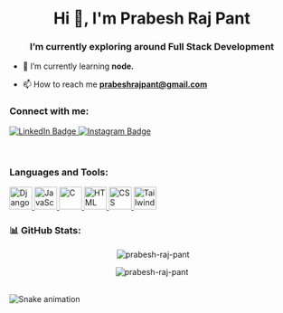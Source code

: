 <!-- <h1 align="center">Hey, I am Prabesh!</h1>
<!-- <h3 align="center">A tech enthusiast</h3> -->
<!-- <p align="center">
<img src="https://readme-typing-svg.herokuapp.com?vCenter=true&amp;lines=Stumbling+And+Learning+About+Web" alt="Intro" >
 -->
<h1 align="center">Hi 👋, I'm Prabesh Raj Pant</h1>
<h3 align="center">I’m currently exploring around Full Stack Development</h3>

- 🌱 I’m currently learning **node.**

- 📫 How to reach me **prabeshrajpant@gmail.com**

<h3 align="left">Connect with me:</h3>
<div id="badges" >
  <a href="https://www.linkedin.com/in/prabesh-raj-pant-450931232/">
    <img src="https://img.shields.io/badge/LinkedIn-blue?style=for-the-badge&logo=linkedin&logoColor=white" alt="LinkedIn Badge"/>
  </a>
  <a href="https://www.instagram.com/prabesh3852/">
    <img src="https://img.shields.io/badge/Instagram-%23E4405F.svg?style=for-the-badge&logo=Instagram&logoColor=white" alt="Instagram Badge"/>
  </a>
</div>

<p>&nbsp;</p>

<h3 align="left">Languages and Tools:</h3>
<p align="left">
<a href="https://www.djangoproject.com/" target="_blank">
    <img src="https://img.icons8.com/color/48/000000/django.png" alt="Django" width="40" height="40"/>
</a>
  <a href="https://developer.mozilla.org/en-US/docs/Web/JavaScript" target="_blank">
    <img src="https://img.icons8.com/color/48/000000/javascript.png" alt="JavaScript" width="40" height="40"/>
  </a>
  <a href="https://www.cprogramming.com/" target="_blank">
    <img src="https://img.icons8.com/color/48/000000/c-programming.png" alt="C" width="40" height="40"/>
  </a>
  <a href="https://developer.mozilla.org/en-US/docs/Web/HTML" target="_blank">
    <img src="https://img.icons8.com/color/48/000000/html-5.png" alt="HTML" width="40" height="40"/>
  </a>
  <a href="https://developer.mozilla.org/en-US/docs/Web/CSS" target="_blank">
    <img src="https://img.icons8.com/color/48/000000/css3.png" alt="CSS" width="40" height="40"/>
  </a>
  <a href="https://tailwindcss.com/" target="_blank">
    <img src="https://img.icons8.com/color/48/000000/tailwindcss.png" alt="Tailwind CSS" width="40" height="40"/>
  </a>
</p>

<!-- <p align="left">
 <a href="https://www.cprogramming.com/" target="_blank" rel="noreferrer"> 
      <img src="https://raw.githubusercontent.com/devicons/devicon/master/icons/c/c-original.svg" alt="c" width="40" height="40"/> 
 </a> 
 <a href="https://www.w3schools.com/css/" target="_blank" rel="noreferrer"> 
      <img src="https://raw.githubusercontent.com/devicons/devicon/master/icons/css3/css3-original-wordmark.svg" alt="css3" width="40" height="40"/> 
 </a> 

 <a href="https://www.djangoproject.com/" target="_blank" rel="noreferrer"> 
      <img src="https://cdn.worldvectorlogo.com/logos/django.svg" alt="django" width="40" height="40"/> 
  </a> 
  <a href="https://git-scm.com/" target="_blank" rel="noreferrer"> 
      <img src="https://www.vectorlogo.zone/logos/git-scm/git-scm-icon.svg" alt="git" width="40" height="40"/> 
  </a> 
  <a href="https://www.w3.org/html/" target="_blank" rel="noreferrer">
      <img src="https://raw.githubusercontent.com/devicons/devicon/master/icons/html5/html5-original-wordmark.svg" alt="html5" width="40" height="40"/> 
  </a>
  <a href="https://developer.mozilla.org/en-US/docs/Web/JavaScript" target="_blank" rel="noreferrer"> 
      <img src="https://raw.githubusercontent.com/devicons/devicon/master/icons/javascript/javascript-original.svg" alt="javascript" width="40" height="40"/>
  </a> 
  <a href="https://www.linux.org/" target="_blank" rel="noreferrer"> 
      <img src="https://raw.githubusercontent.com/devicons/devicon/master/icons/linux/linux-original.svg" alt="linux" width="40" height="40"/> 
  </a> 
  <a href="https://www.mysql.com/" target="_blank" rel="noreferrer"> 
      <img src="https://raw.githubusercontent.com/devicons/devicon/master/icons/mysql/mysql-original-wordmark.svg" alt="mysql" width="40" height="40"/> 
  </a> 
  <a href="https://www.python.org" target="_blank" rel="noreferrer"> 
      <img src="https://raw.githubusercontent.com/devicons/devicon/master/icons/python/python-original.svg" alt="python" width="40" height="40"/> 
  </a>
</p> -->

### 📊 GitHub Stats:

<!-- [![GitHub Streak](https://streak-stats.demolab.com?user=prabesh-raj-pant&theme=radical&hide_border=true&border_radius=5)](https://git.io/streak-stats)

![Prabesh's GitHub stats](https://github-readme-stats.vercel.app/api?username=prabesh-raj-pant&show_icons=true&theme=radical&hide_border=true&border_radius=5&hide=stars&count_private=true&card_width=500px&include_all_commits=true)  -->

<p align="center">&nbsp;<img align="center" src="https://github-readme-stats.vercel.app/api?username=prabesh-raj-pant&title=false&hide_rank=false&show_icons=true&include_all_commits=true&count_private=true&disable_animations=false&theme=dracula&locale=en&hide_border=false" alt="prabesh-raj-pant" /></p>

<p align="center"><img align="center" src="https://github-readme-streak-stats.herokuapp.com/?user=prabesh-raj-pant&title=false&hide_rank=false&show_icons=true&include_all_commits=true&count_private=true&disable_animations=false&theme=dracula&locale=en&hide_border=false" alt="prabesh-raj-pant" /></p>
<!-- 
<p align="left"> <a href="https://github.com/ryo-ma/github-profile-trophy"><img src="https://github-profile-trophy.vercel.app/?username=prabesh-raj-pant&title=false&hide_rank=false&show_icons=true&include_all_commits=true&count_private=true&disable_animations=false&theme=dracula&locale=en&hide_border=false" alt="prabesh-raj-pant" /></a> </p> -->

<br clear="both">

<img src="https://raw.githubusercontent.com/maurodesouza/maurodesouza/output/snake.svg" alt="Snake animation" />
